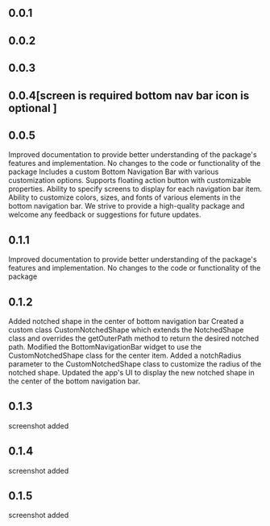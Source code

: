 ## 0.0.1
## 0.0.2
## 0.0.3
## 0.0.4[screen is required  bottom nav bar icon is optional ]
## 0.0.5

Improved documentation to provide better understanding of the package's features and implementation.
No changes to the code or functionality of the package
Includes a custom Bottom Navigation Bar with various customization options. 
Supports floating action button with customizable properties.
Ability to specify screens to display for each navigation bar item.
Ability to customize colors, sizes, and fonts of various elements in the bottom navigation bar.
We strive to provide a high-quality package and welcome any feedback or suggestions for future updates.
## 0.1.1
Improved documentation to provide better understanding of the package's features and implementation.
No changes to the code or functionality of the package

## 0.1.2
Added notched shape in the center of bottom navigation bar
Created a custom class CustomNotchedShape which extends the NotchedShape class and overrides the getOuterPath method to return the desired notched path.
Modified the BottomNavigationBar widget to use the CustomNotchedShape class for the center item.
Added a notchRadius parameter to the CustomNotchedShape class to customize the radius of the notched shape.
Updated the app's UI to display the new notched shape in the center of the bottom navigation bar.
## 0.1.3
screenshot added
## 0.1.4
screenshot added
## 0.1.5
screenshot added


 
